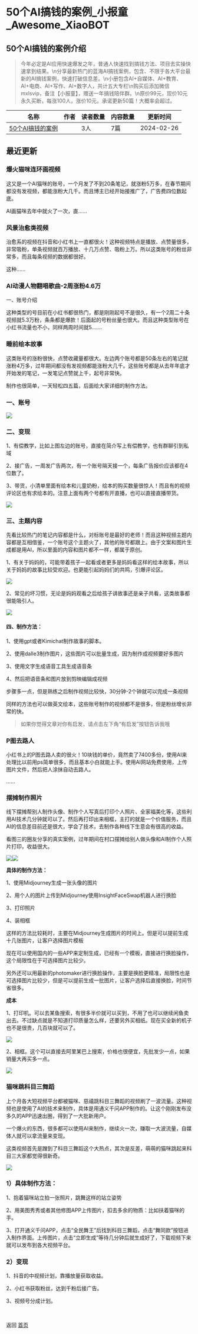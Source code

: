 # 50个AI搞钱的案例_小报童_Awesome_XiaoBOT

## 50个AI搞钱的案例介绍
> 今年必定是AI应用快速爆发之年，普通人快速找到搞钱方法、项目去实操快速拿到结果。\n分享最新热门的蓝海AI搞钱案例，包含、不限于各大平台最新的AI搞钱案例，快速打破信息差。\n小册包含AI+自媒体、AI+教育、AI+电商、AI+写作、AI+数字人，共计五大专栏\n购买后添加微信  
mxlsvip，备注【小报童】，赠送一年搞钱陪伴群。\n原价99元，现价10元永久买断，每涨100人，涨价10元。承诺更新50篇！大概率会超过。  
  


|名称|作者|读者数量|内容数量|更新时间|
|---|---|---|---|---|
|[50个AI搞钱的案例](https://xiaobot.net/p/50aizq?refer=9c3f1c95-a052-465a-9902-f6d75080262a)| |3人|7篇|2024-02-26|

## 最近更新
### 爆火猫咪连环画视频

这又是一个AI猫咪的账号，一个月发了不到20条笔记，就涨粉5万多，在春节期间都没有发视频，都能涨粉大几千。而且博主已经开始接推广了，广告费四位数起底。

AI画猫咪去年中就火了一次，直......

### 风景治愈类视频

治愈系的视频在抖音和小红书上一直都很火！这种视频特点是播放、点赞量很多，非常吸粉，单条视频就百万播放、十几万点赞、吸粉上万。所以这类账号的粉丝非常多，而且每条视频的数据都很好。

这种......

### AI动漫人物翻唱歌曲-2周涨粉4.6万

一、账号介绍

这种类型的号目前在小红书都很热门，都是刚刚起号不是很久，有一个2周二十条视频就5.3万粉，条条都是爆款！后面起的号粉丝量也很大。而且这种类型账号在小红书流量也不小，同样两周时间就5.......

### 睡前绘本故事

这类账号的涨粉很快，点赞收藏量都很大。左边两个账号都是50条左右的笔记就涨粉4万多，过年期间都没有发视频都能涨粉大几千。这些账号都是从去年年底才开始发的笔记，一发笔记点赞就上千，起号非常快。

制作也很简单，一天轻松四五篇，后面给大家详细的制作方法。

### 一、账号

![](https://static.xiaobot.net/file/2024-02-22/359156/10d2598f199986d0962612fe28d4513d.png)

### 二、变现

1、有偿教学，比如上图左边的账号，直接在简介写上有偿教学，也有群聊引到私域

2、接广告，一周发广告两次，有一个账号隔天接一个，每条广告报价应该都在4位数了。

3、带货，小清单里面有绘本和儿童奶粉，绘本的购买数量很惊人！而且有的视频评论区也有求绘本的。注意上面有两个号都有开直播，也可以直接直播带货。

![](https://static.xiaobot.net/file/2024-02-22/359156/8d80e2751988607a204e9785ead6086a.png)

### 三、主题内容

先看比较热门的笔记内容都是什么，对标账号是最好的老师！而且这种视频主题内容都是互相借鉴，一个账号这个主题火了，其他的账号都跟上。由于文案和图片生成都是用AI，所以里面的内容和图片都不一样，都属于原创。

1、有关于妈妈的，可能带着孩子一起看或者更多是妈妈看这样的绘本故事，所以关于妈妈的故事比较受欢迎。也更能引起妈妈们的共鸣，引爆评论区。

![](https://static.xiaobot.net/file/2024-02-22/359156/6ff60758af2220bfc73d8d333543d863.png)

2、常见的坏习惯，无论是妈妈观看之后给孩子讲故事还是亲子共看，这类故事都很能吸引人。

![](https://static.xiaobot.net/file/2024-02-22/359156/b5d85a28538a20ef5b652618c355c250.png)

#### 四、制作方法：

1、使用gpt或者Kimichat制作故事的脚本。

2、使用dalle3制作图片，这些图片可以批量生成，因为制作成视频要好多图片

3、使用文字生成语音工具生成语音条

4、然后把语音条和图片放到剪映编辑成视频

步骤多一点，但是熟练之后制作视频比较快，30分钟-2个钟就可以完成一条视频

同样的方法也可以做英文绘本，这些账号制作的视频都不是很多，但是粉丝增长非常的快。

> 如果你觉得文章对你有启发，请点击左下角“有启发”按钮告诉我哦

### P图去路人

小红书上的P图去路人卖的很火！10块钱的单价，竟然卖了7400多份，使用AI来处理比以前用ps简单很多，而且基本小白就能上手。使用AI网站免费使用，上传图片文件，然后把人涂抹自动去路人。

......

### 摆摊制作照片

线下摆摊帮别人制作头像、制作个人写真后打印个人照片、全家福美化等，这些利用AI技术几分钟就可以了。然后再打印出来相框，主打的就是一个价值服务，而且AI的信息差目前还是很大，学会了技术，去制作各种线下生意会有很高的收益。

看图三的圈友分享的真实案例，过年期间在村口摆摊给别人做头像和AI制作个人照片打印，收益很大。

![](https://static.xiaobot.net/file/2024-02-22/359156/a2477df5dbdf06ec28c2d1d7eb64f02a.png)![](https://static.xiaobot.net/file/2024-02-22/359156/f52d1575a29101112011745cc085fff5.png)

**具体的制作方法：**

1、使用Midjourney生成一张头像的图片

2、用个人的图片上传到Midjourney使用InsightFaceSwap机器人进行换脸

3、打印照片

4、装相框

这样的方法比较耗时，主要在Midjourney生成图片的时间上。但是可以提前生成十几张图片，让客户选择图片模板

现在可以使用国内的一些APP来定制生成，已经有一个模板，直接进行换脸操作，这个局限性在于可选择图片比较少。

另外还可以用最新的photomaker进行换脸操作，主要是换脸更精准，局限性也是可选择图片比较少，但是可以提前生成一批图片，让客户选择后直接换脸，时间节省很多。

**成本**

1、打印机。可以去某鱼搜索，有很多半价就可以买到，不用了也可以继续闲鱼卖出去。不过缺点就是不知道打印质量怎么样，还要另外买相纸。现在买全新的机子也不是很贵，几百块就可以了。

![](https://static.xiaobot.net/file/2024-02-22/359156/5b10f86d6c4a73f3551775bcd16d1c5c.jpeg)

2、相框。这个可以直接去阿里某巴上搜索，价格也很便宜，先批发少一点，如果销量大再买多一点。

![](https://static.xiaobot.net/file/2024-02-22/359156/e15216bd05957d38994b661b52be8514.jpeg)

### 猫咪跳科目三舞蹈

上个月各大短视频平台都被猫咪、慈禧跳科目三舞蹈的视频刷了一波流量。这种视频也是使用了AI的技术来制作，具体是用通义千问APP制作的。让这个刚刚发布没多久的APP迅速出圈，得到了一大批新用户。

一个爆火的东西，很多都可以使用AI来制作，继续火一次，赚取一大波流量，自媒体人就可以拿流量来变现。

这类视频首先是蹭到了科目三舞蹈这个大热点，其次是反差，萌萌的猫咪跳起来科目三大家都觉得很新奇。

![](https://static.xiaobot.net/file/2024-02-22/359156/ba8b05e2cbcd2071a80fdb2e7bab0ea9.png)

### 1）具体制作方法：

1、抱着猫咪站立拍一张照片，跳舞这样的站立姿势

2、用美图秀秀或者其他修图APP上传图片，扣去多余的物质：比如扶着猫咪的手。

3、打开通义千问APP，点击“全民舞王”后找到科目三舞蹈，点击“舞同款”按钮进入制作界面。上传图片，点击“立即生成”等待几分钟后就生成好了，下载视频下来就可以发布到各大视频平台。

### 2）变现

1、抖音的中视频计划，靠播放量获取收益。

2、小红书获取粉丝，达到千粉后接广告。

3、视频号分成计划。


<a href="https://github.com/Reno9527/awesome-xiaobot" style="color: white; text-decoration: none;">awesome-xiaobot</a>

返回 [首页](../README.md)
